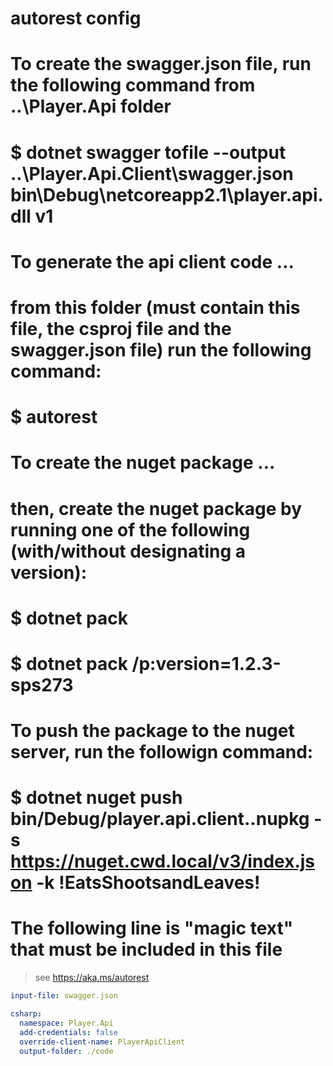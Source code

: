 # autorest config

#

# To create the swagger.json file, run the following command from ..\Player.Api folder

# \$ dotnet swagger tofile --output ..\Player.Api.Client\swagger.json bin\Debug\netcoreapp2.1\player.api.dll v1

#

# To generate the api client code ...

# from this folder (must contain this file, the csproj file and the swagger.json file) run the following command:

# \$ autorest

#

# To create the nuget package ...

# then, create the nuget package by running one of the following (with/without designating a version):

# \$ dotnet pack

# \$ dotnet pack /p:version=1.2.3-sps273

#

# To push the package to the nuget server, run the followign command:

# \$ dotnet nuget push bin/Debug/player.api.client.<version>.nupkg -s https://nuget.cwd.local/v3/index.json -k !EatsShootsandLeaves!

# The following line is "magic text" that must be included in this file

> see https://aka.ms/autorest

```yaml
input-file: swagger.json

csharp:
  namespace: Player.Api
  add-credentials: false
  override-client-name: PlayerApiClient
  output-folder: ./code
```
